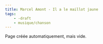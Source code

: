 ```yaml
---
title: Marcel Amont - Il a le maillot jaune
tags:
    - -draft
    - musique/chanson
---
```


Page créée automatiquement, mais vide.
